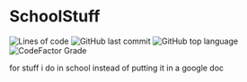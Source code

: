 # SchoolStuff

![Lines of code](https://img.shields.io/tokei/lines/github/quaoz/SchoolStuff?style=for-the-badge)
![GitHub last commit](https://img.shields.io/github/last-commit/quaoz/SchoolStuff?style=for-the-badge)
![GitHub top language](https://img.shields.io/github/languages/top/quaoz/SchoolStuff?style=for-the-badge)
![CodeFactor Grade](https://img.shields.io/codefactor/grade/github/quaoz/SchoolStuff?style=for-the-badge)

for stuff i do in school instead of putting it in a google doc
